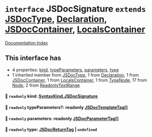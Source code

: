 # `interface` JSDocSignature `extends` [JSDocType](../interface.JSDocType/README.md), [Declaration](../interface.Declaration/README.md), [JSDocContainer](../interface.JSDocContainer/README.md), [LocalsContainer](../interface.LocalsContainer/README.md)

[Documentation Index](../README.md)

## This interface has

- 4 properties:
[kind](#-readonly-kind-syntaxkindjsdocsignature),
[typeParameters](#-readonly-typeparameters-readonly-jsdoctemplatetag),
[parameters](#-readonly-parameters-readonly-jsdocparametertag),
[type](#-readonly-type-jsdocreturntag--undefined)
- 1 inherited member from [JSDocType](../interface.JSDocType/README.md), 1 from [Declaration](../interface.Declaration/README.md), 1 from [JSDocContainer](../interface.JSDocContainer/README.md), 1 from [LocalsContainer](../interface.LocalsContainer/README.md), 1 from [TypeNode](../interface.TypeNode/README.md), 17 from [Node](../interface.Node/README.md), 2 from [ReadonlyTextRange](../interface.ReadonlyTextRange/README.md)


#### 📄 `readonly` kind: [SyntaxKind.JSDocSignature](../enum.SyntaxKind/README.md#jsdocsignature--324)



#### 📄 `readonly` typeParameters?: readonly [JSDocTemplateTag](../interface.JSDocTemplateTag/README.md)\[]



#### 📄 `readonly` parameters: readonly [JSDocParameterTag](../interface.JSDocParameterTag/README.md)\[]



#### 📄 `readonly` type: [JSDocReturnTag](../interface.JSDocReturnTag/README.md) | `undefined`



